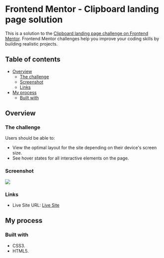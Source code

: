 # Frontend Mentor - Clipboard landing page solution

This is a solution to the [Clipboard landing page challenge on Frontend Mentor](https://www.frontendmentor.io/challenges/clipboard-landing-page-5cc9bccd6c4c91111378ecb9). Frontend Mentor challenges help you improve your coding skills by building realistic projects.

## Table of contents

- [Overview](#overview)
  - [The challenge](#the-challenge)
  - [Screenshot](#screenshot)
  - [Links](#links)
- [My process](#my-process)
  - [Built with](#built-with)

## Overview

### The challenge

Users should be able to:

- View the optimal layout for the site depending on their device's screen size.
- See hover states for all interactive elements on the page.

### Screenshot

![](./screenshot.jpg)

### Links

- Live Site URL: [Live Site](https://clipboard-landing-page-master-rgt.netlify.app/)

## My process

### Built with

- CSS3.
- HTML5.
